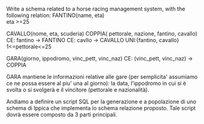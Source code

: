 Write a schema related to a horse racing management system, with the following relation:
FANTINO(name, eta)  
eta >=25

CAVALLO(nome, eta, scuderia)
COPPIA( pettorale, nazione, fantino, cavallo)
CE: fantino -> FANTINO
CE: cavllo -> CAVALLO
UNI:{fantino, cavallo}
1<=pettorale<=25

GARA(giorno, ippodromo, vinc_pett, vinc_naz)
CE: (vinc_pett, vinc_naz) -> COPPIA

GARA mantiene le informazioni relative alle gare (per semplicita' assumiamo ce ne possa essere al piu' una al giorno): 
la data, l'ippodromo in cui si è svolta  o si svolgerà e il vincitore (pettorale e nazionalità).

Andiamo a definire un script SQL per la generazione e a popolazione di uno schema di Ippica che implementa lo schema relazione proposto.
Tale script dovrà essere composto da 3 parti principali.

